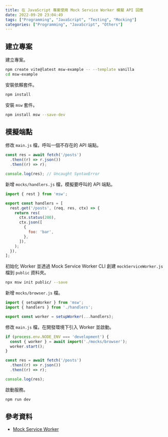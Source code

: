 ```yaml
---
title: 在 JavaScript 專案使用 Mock Service Worker 模擬 API 回應
date: 2022-09-20 23:04:49
tags: ["Programming", "JavaScript", "Testing", "Mocking"]
categories: ["Programming", "JavaScript", "Others"]
---
```


## 建立專案

建立專案。

```bash
npm create vite@latest msw-example -- --template vanilla
cd msw-example
```

安裝依賴套件。

```bash
npm install
```

安裝 `msw` 套件。

```bash
npm install msw --save-dev
```

## 模擬端點

修改 `main.js` 檔，呼叫一個不存在的 API 端點。

```js
const res = await fetch('/posts')
  .then((r) => r.json())
  .then((r) => r);

console.log(res); // Uncaught SyntaxError
```

新增 `mocks/handlers.js` 檔，模擬要呼叫的 API 端點。

```js
import { rest } from 'msw';

export const handlers = [
  rest.get('/posts', (req, res, ctx) => {
    return res(
      ctx.status(200),
      ctx.json([
        {
          foo: 'bar',
        },
      ]),
    );
  }),
];
```

初始化 Worker 並透過 Mock Service Worker CLI 創建 `mockServiceWorker.js` 檔到 `public` 資料夾。

```bash
npx msw init public/ --save
```

新增 `mocks/browser.js` 檔。

```js
import { setupWorker } from 'msw';
import { handlers } from './handlers';

export const worker = setupWorker(...handlers);
```

修改 `main.js` 檔，在開發環境下引入 Worker 並啟動。

```js
if (process.env.NODE_ENV === 'development') {
  const { worker } = await import('./mocks/browser');
  worker.start();
}

const res = await fetch('/posts')
  .then((r) => r.json())
  .then((r) => r);

console.log(res);
```

啟動服務。

```bash
npm run dev
```

## 參考資料

- [Mock Service Worker](https://mswjs.io/docs/)
